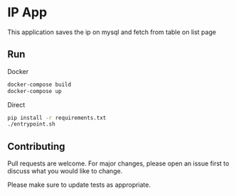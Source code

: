 # IP App

This application saves the ip on mysql and fetch from table on list page

## Run

Docker
```bash
docker-compose build
docker-compose up
```

Direct
```bash
pip install -r requirements.txt
./entrypoint.sh
```


## Contributing
Pull requests are welcome. For major changes, please open an issue first to discuss what you would like to change.

Please make sure to update tests as appropriate.